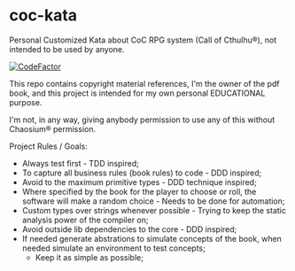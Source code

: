 # coc-kata
Personal Customized Kata about CoC RPG system (Call of Cthulhu®), not intended to be used by anyone.

[![CodeFactor](https://www.codefactor.io/repository/github/malkaviano/coc-kata/badge)](https://www.codefactor.io/repository/github/malkaviano/coc-kata)

This repo contains copyright material references, I'm the owner of the pdf book, and this project is intended for my own personal EDUCATIONAL purpose.

I'm not, in any way, giving anybody permission to use any of this without Chaosium® permission.

Project Rules / Goals:
- Always test first - TDD inspired;
- To capture all business rules (book rules) to code - DDD inspired;
- Avoid to the maximum primitive types - DDD technique inspired;
- Where specified by the book for the player to choose or roll, the software will make a random choice - Needs to be done for automation;
- Custom types over strings whenever possible - Trying to keep the static analysis power of the compiler on;
- Avoid outside lib dependencies to the core - DDD inspired;
- If needed generate abstrations to simulate concepts of the book, when needed simulate an environment to test concepts;
  - Keep it as simple as possible;
